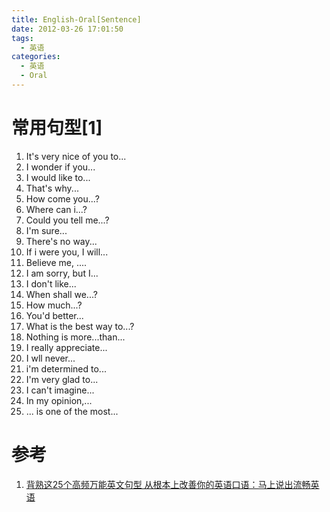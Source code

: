 ```yaml
---
title: English-Oral[Sentence]
date: 2012-03-26 17:01:50
tags:
  - 英语
categories: 
  - 英语
  - Oral
---
```


<p></p>
<!-- more -->



# 常用句型[1]
1. It's very nice of you to...
2. I wonder if you...
3. I would like to...
4. That's why...
5. How come you...?
6. Where can i...?
7. Could you tell me...?
8. I'm sure...
9. There's no way...
10. If i were you, I will...
11. Believe me, ....
12. I am sorry, but I...
13. I don't like...
14. When shall we...?
15. How much...?
16. You'd better...
17. What is the best way to...?
18. Nothing is more...than...
19. I really appreciate...
20. I wll never...
21. i'm determined to...
22. I'm very glad to...
23. I can't imagine...
24. In my opinion,...
25. ... is one of the most...



# 参考

1. [背熟这25个高频万能英文句型 从根本上改善你的英语口语：马上说出流畅英语](https://www.bilibili.com/video/BV1jG411w7rh/)

